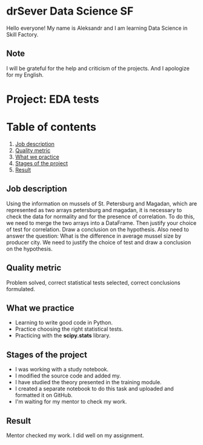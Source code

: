 # drSever Data Science SF
Hello everyone! My name is Aleksandr and I am learning Data Science in Skill Factory.
## Note
I will be grateful for the help and criticism of the projects. And I apologize for my English.

# Project: EDA tests
# Table of contents
1. [Job description](https://github.com/drSever/drSever_data_science/tree/main/Learning_projects_simple/project_3#Job-description)
2. [Quality metric](https://github.com/drSever/drSever_data_science/tree/main/Learning_projects_simple/project_3#Quality-metric)
3. [What we practice](https://github.com/drSever/drSever_data_science/tree/main/Learning_projects_simple/project_3#What-we-practice)
4. [Stages of the project](https://github.com/drSever/drSever_data_science/tree/main/Learning_projects_simple/project_3#Stages-of-the-project)
5. [Result](https://github.com/drSever/drSever_data_science/tree/main/Learning_projects_simple/project_3#Result)

## Job description

Using the information on mussels of St. Petersburg and Magadan, which are represented as two arrays petersburg and magadan, it is necessary to check the data for normality and for the presence of correlation. To do this, we need to merge the two arrays into a DataFrame. Then justify your choice of test for correlation. Draw a conclusion on the hypothesis.
Also need to answer the question: What is the difference in average mussel size by producer city. We need to justify the choice of test and draw a conclusion on the hypothesis.

## Quality metric

Problem solved, correct statistical tests selected, correct conclusions formulated.

## What we practice

- Learning to write good code in Python.
- Practice choosing the right statistical tests.
- Practicing with the **scipy.stats** library.

## Stages of the project

- I was working with a study notebook.
- I modified the source code and added my.
- I have studied the theory presented in the training module.
- I created a separate notebook to do this task and uploaded and formatted it on GitHub.
- I'm waiting for my mentor to check my work.

## Result

Mentor checked my work. I did well on my assignment.

